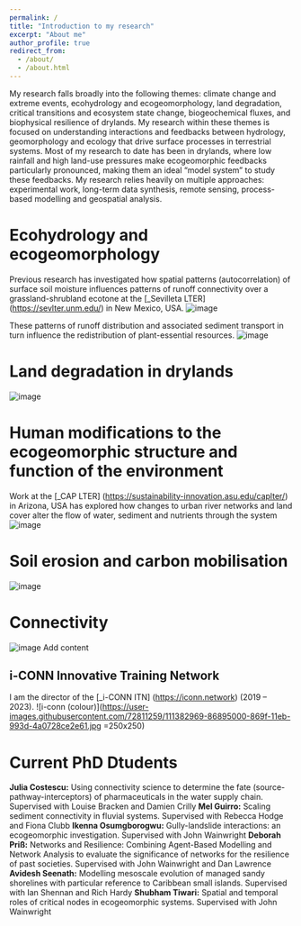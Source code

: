 ```yaml
---
permalink: /
title: "Introduction to my research"
excerpt: "About me"
author_profile: true
redirect_from: 
  - /about/
  - /about.html
---
```


My research falls broadly into the following themes: climate change and extreme events, ecohydrology and ecogeomorphology, land degradation, critical transitions and ecosystem state change, biogeochemical fluxes, and biophysical resilience of drylands. My research within these themes is focused on understanding interactions and feedbacks between hydrology, geomorphology and ecology that drive surface processes in terrestrial systems. 
Most of my research to date has been in drylands, where low rainfall and high land-use pressures make ecogeomorphic feedbacks particularly pronounced, making them an ideal “model system” to study these feedbacks.
My research relies heavily on multiple approaches: experimental work, long-term data synthesis, remote sensing, process-based modelling and geospatial analysis. 



Ecohydrology and ecogeomorphology
======
Previous research has investigated how spatial patterns (autocorrelation) of surface soil moisture influences patterns of runoff connectivity over a grassland-shrubland ecotone at the [_Sevilleta LTER] (https://sevlter.unm.edu/) in New Mexico, USA. 
![image](https://user-images.githubusercontent.com/72811259/111383706-7f167680-86a0-11eb-845a-a4aeb41a0850.png)

These patterns of runoff distribution and associated sediment transport in turn influence the redistribution of plant-essential resources.
![image](https://user-images.githubusercontent.com/72811259/111383720-876eb180-86a0-11eb-8b7d-469c9114bd3a.png)


Land degradation in drylands
======
![image](https://user-images.githubusercontent.com/72811259/111383659-6d34d380-86a0-11eb-81d1-247ea34e44f1.png)

Human modifications to the ecogeomorphic structure and function of the environment
======
Work at the [_CAP LTER] (https://sustainability-innovation.asu.edu/caplter/) in Arizona, USA has explored how changes to urban river networks and land cover alter the flow of water, sediment and nutrients through the system
![image](https://user-images.githubusercontent.com/72811259/111384217-28f60300-86a1-11eb-82d1-cb85b5f696f8.png)

Soil erosion and carbon mobilisation
======
![image](https://user-images.githubusercontent.com/72811259/111383616-5f7f4e00-86a0-11eb-9c5f-8230743176f9.png)

Connectivity
======
![image](https://user-images.githubusercontent.com/72811259/111384485-78d4ca00-86a1-11eb-94d0-f21b6e496b5b.png)
Add content

i-CONN Innovative Training Network
------
I am the director of the [_i-CONN ITN] (https://iconn.network) (2019 – 2023).
![i-conn (colour)](https://user-images.githubusercontent.com/72811259/111382969-86895000-869f-11eb-993d-4a0728ce2e61.jpg =250x250)

Current PhD Dtudents
======
**Julia Costescu:** Using connectivity science to determine the fate (source-pathway-interceptors) of pharmaceuticals in the water supply chain.
Supervised with Louise Bracken and Damien Crilly
**Mel Guirro:** Scaling sediment connectivity in fluvial systems. Supervised with Rebecca Hodge and Fiona Clubb
**Ikenna Osumgborogwu:**  Gully-landslide interactions: an ecogeomorphic investigation. Supervised with John Wainwright
**Deborah Priß:** Networks and Resilience: Combining Agent-Based Modelling and Network Analysis to evaluate the significance of networks for the resilience of past  societies. 
Supervised with John Wainwright and Dan Lawrence
**Avidesh Seenath:** Modelling mesoscale evolution of managed sandy shorelines with particular reference to Caribbean small islands. Supervised with Ian Shennan and Rich Hardy
**Shubham Tiwari:** Spatial and temporal roles of critical nodes in ecogeomorphic systems. Supervised with John Wainwright

